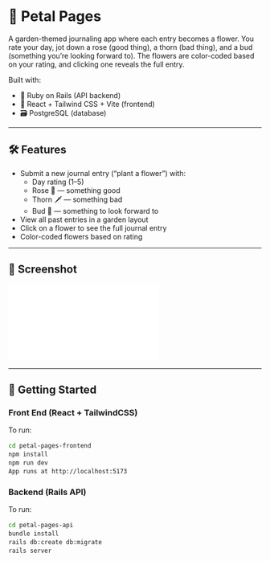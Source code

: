 # 🪻 Petal Pages

A garden-themed journaling app where each entry becomes a flower. You rate your day, jot down a rose (good thing), a thorn (bad thing), and a bud (something you’re looking forward to). The flowers are color-coded based on your rating, and clicking one reveals the full entry.

Built with:
- 🧠 Ruby on Rails (API backend)
- 🎨 React + Tailwind CSS + Vite (frontend)
- 🗃️ PostgreSQL (database)

---

## 🛠️ Features

- Submit a new journal entry (“plant a flower”) with:
  - Day rating (1–5)
  - Rose 🌹 — something good
  - Thorn 🗡️ — something bad
  - Bud 🌱 — something to look forward to
- View all past entries in a garden layout
- Click on a flower to see the full journal entry
- Color-coded flowers based on rating

---

## 📸 Screenshot
![Screenshot](screenshot.pdf)


---

## 🧪 Getting Started

### Front End (React + TailwindCSS)
To run:
```bash
cd petal-pages-frontend
npm install
npm run dev
App runs at http://localhost:5173
```

### Backend (Rails API)
To run:
```bash
cd petal-pages-api
bundle install
rails db:create db:migrate
rails server
